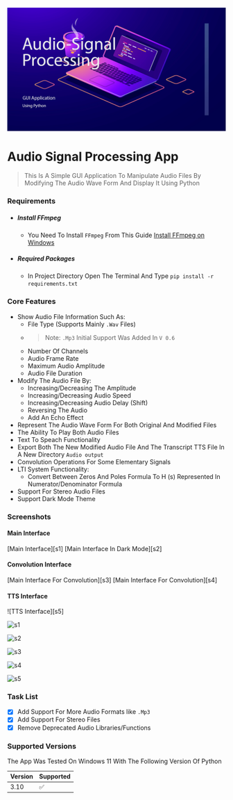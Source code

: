 ![](https://github.com/shalabycr7/Audio-Signal-Proccessing-App-GUI-in-Python/blob/Features/Cover%20Design.png)

# Audio Signal Processing App

> This Is A Simple GUI Application To Manipulate Audio Files By Modifying The Audio Wave Form And Display It Using
> Python

### Requirements

* ##### Install FFmpeg

    * You Need To Install `FFmpeg` From This
      Guide [Install FFmpeg on Windows](<https://www.wikihow.com/Install-FFmpeg-on-Windows>)

* ##### Required Packages

    * In Project Directory Open The Terminal And Type `pip install -r requirements.txt`

### Core Features

* Show Audio File Information Such As:
    * File Type (Supports Mainly `.Wav` Files)
    * > Note: `.Mp3` Initial Support Was Added In `V 0.6`
    * Number Of Channels
    * Audio Frame Rate
    * Maximum Audio Amplitude
    * Audio File Duration
* Modify The Audio File By:
    * Increasing/Decreasing The Amplitude
    * Increasing/Decreasing Audio Speed
    * Increasing/Decreasing Audio Delay (Shift)
    * Reversing The Audio
    * Add An Echo Effect
* Represent The Audio Wave Form For Both Original And Modified Files
* The Ability To Play Both Audio Files
* Text To Speach Functionality
* Export Both The New Modified Audio File And The Transcript TTS File In A New Directory `Audio output`
* Convolution Operations For Some Elementary Signals
* LTI System Functionality:
    * Convert Between Zeros And Poles Formula To H (s) Represented In Numerator/Denominator Formula
* Support For Stereo Audio Files
* Support Dark Mode Theme

### Screenshots

#### Main Interface

[Main Interface][s1]
[Main Interface In Dark Mode][s2]

#### Convolution Interface

[Main Interface For Convolution][s3]
[Main Interface For Convolution][s4]

#### TTS Interface

![TTS Interface][s5]


![s1](https://user-images.githubusercontent.com/17945581/191077543-bc2716ce-67a6-4a20-9308-5eaf74245a34.png)

![s2](https://user-images.githubusercontent.com/17945581/191077555-21788fe5-800c-4519-8cee-4bdacb5a3d99.png)

![s3](https://user-images.githubusercontent.com/17945581/191077567-235d355d-530d-4ecf-9a11-4ca12bff2b4b.png)

![s4](https://user-images.githubusercontent.com/17945581/191077599-4185ed6a-b5bb-4784-bcd9-64c198715a69.png)

![s5](https://user-images.githubusercontent.com/17945581/191077629-c4f748cb-7021-4d75-ba7a-06cc67bb8dd5.png)



### Task List

- [x] Add Support For More Audio Formats like `.Mp3`
- [x] Add Support For Stereo Files
- [x] Remove Deprecated Audio Libraries/Functions

### Supported Versions

The App Was Tested On Windows 11 With The Following Version Of Python

| Version | Supported          |
|---------|--------------------|
| 3.10    | :white_check_mark: |

